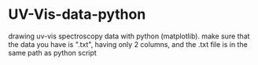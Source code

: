 # UV-Vis-data-python
drawing uv-vis spectroscopy data with python (matplotlib).
make sure that the data you have is ".txt", having only 2 columns, and the .txt file is in the same path as python script
